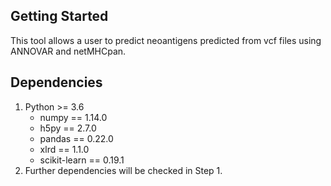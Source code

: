 ## Getting Started

This tool allows a user to predict neoantigens predicted from vcf files using ANNOVAR and netMHCpan.

## Dependencies

1. Python >= 3.6
   - numpy == 1.14.0
   - h5py == 2.7.0
   - pandas == 0.22.0
   - xlrd == 1.1.0
   - scikit-learn == 0.19.1
2. Further dependencies will be checked in Step 1.